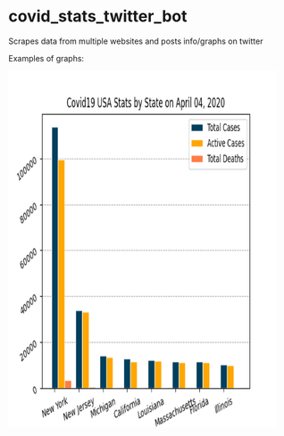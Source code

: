 # covid_stats_twitter_bot
Scrapes data from multiple websites and posts info/graphs on twitter


Examples of graphs:

<img src="examples/us_stats_state.png" height="640" width="480">
